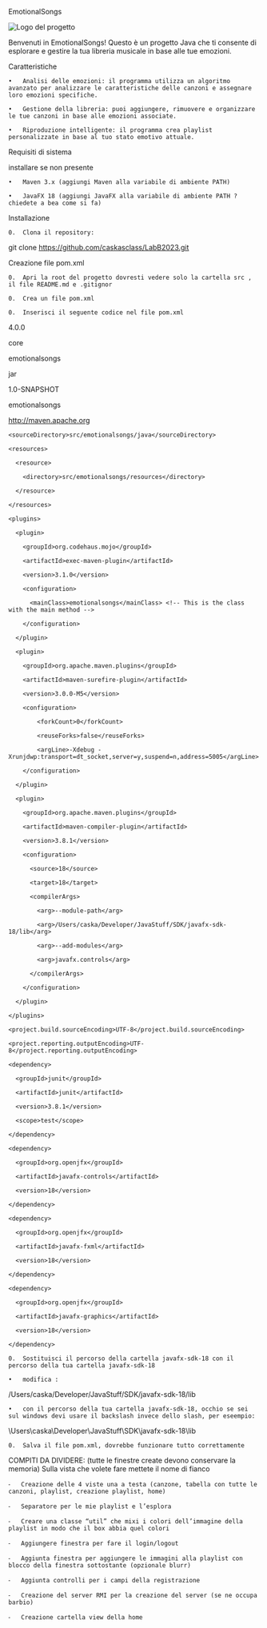 EmotionalSongs

![Logo del progetto](,none)

Benvenuti in EmotionalSongs! Questo è un progetto Java che ti consente di esplorare e gestire la tua libreria musicale in base alle tue emozioni.

Caratteristiche

	•	Analisi delle emozioni: il programma utilizza un algoritmo avanzato per analizzare le caratteristiche delle canzoni e assegnare loro emozioni specifiche.
 
	•	Gestione della libreria: puoi aggiungere, rimuovere e organizzare le tue canzoni in base alle emozioni associate.
 
	•	Riproduzione intelligente: il programma crea playlist personalizzate in base al tuo stato emotivo attuale.
 

Requisiti di sistema


installare se non presente

	•	Maven 3.x (aggiungi Maven alla variabile di ambiente PATH)
 
	•	JavaFX 18 (aggiungi JavaFX alla variabile di ambiente PATH ? chiedete a bea come si fa)
 

Installazione

	0.	Clona il repository:   
 
git clone https://github.com/caskasclass/LabB2023.git

Creazione file pom.xml

	0.	Apri la root del progetto dovresti vedere solo la cartella src , il file README.md e .gitignor
 
	0.	Crea un file pom.xml
 
	0.	Inserisci il seguente codice nel file pom.xml
 
<project xmlns="http://maven.apache.org/POM/4.0.0" xmlns:xsi="http://www.w3.org/2001/XMLSchema-instance"
  xsi:schemaLocation="http://maven.apache.org/POM/4.0.0 http://maven.apache.org/maven-v4_0_0.xsd">
  
  <modelVersion>4.0.0</modelVersion>
  
  <groupId>core</groupId>
  
  <artifactId>emotionalsongs</artifactId>
  
  <packaging>jar</packaging>
  
  <version>1.0-SNAPSHOT</version>
  
  <name>emotionalsongs</name>
  
  <url>http://maven.apache.org</url>
  
  <build>
	  
    <sourceDirectory>src/emotionalsongs/java</sourceDirectory>
    
    <resources>
    
      <resource>
      
        <directory>src/emotionalsongs/resources</directory>
	
      </resource>
      
    </resources>
    
    <plugins>
    
      <plugin>
      
        <groupId>org.codehaus.mojo</groupId>
	
        <artifactId>exec-maven-plugin</artifactId>
	
        <version>3.1.0</version>
	
        <configuration>
	
          <mainClass>emotionalsongs</mainClass> <!-- This is the class with the main method -->
	  
        </configuration>
	
      </plugin>
      
      <plugin>
      
        <groupId>org.apache.maven.plugins</groupId>
	
        <artifactId>maven-surefire-plugin</artifactId>
	
        <version>3.0.0-M5</version>
	
        <configuration>
	
            <forkCount>0</forkCount>
	    
            <reuseForks>false</reuseForks>
	    
            <argLine>-Xdebug -Xrunjdwp:transport=dt_socket,server=y,suspend=n,address=5005</argLine>
	    
        </configuration>
	
      </plugin>
      
      <plugin>
      
        <groupId>org.apache.maven.plugins</groupId>
	
        <artifactId>maven-compiler-plugin</artifactId>
	
        <version>3.8.1</version>
	
        <configuration>
	
          <source>18</source>
	  
          <target>18</target>
	  
          <compilerArgs>
	  
            <arg>--module-path</arg>
	    
            <arg>/Users/caska/Developer/JavaStuff/SDK/javafx-sdk-18/lib</arg>
	    
            <arg>--add-modules</arg>
	    
            <arg>javafx.controls</arg>
	    
          </compilerArgs>
	  
        </configuration>
	
      </plugin>
      
    </plugins>
    
  </build>
  
  <properties>
	  
    <project.build.sourceEncoding>UTF-8</project.build.sourceEncoding>
    
    <project.reporting.outputEncoding>UTF-8</project.reporting.outputEncoding>
    
  </properties>
  
  <dependencies>
	  
    <dependency>
    
      <groupId>junit</groupId>
      
      <artifactId>junit</artifactId>
      
      <version>3.8.1</version>
      
      <scope>test</scope>
      
    </dependency>
    
    <dependency>
    
      <groupId>org.openjfx</groupId>
      
      <artifactId>javafx-controls</artifactId>
      
      <version>18</version>
      
    </dependency>
    
    <dependency>
    
      <groupId>org.openjfx</groupId>
      
      <artifactId>javafx-fxml</artifactId>
      
      <version>18</version>
      
    </dependency>
    
    <dependency>
    
      <groupId>org.openjfx</groupId>
      
      <artifactId>javafx-graphics</artifactId>
      
      <version>18</version>
      
    </dependency>
    
  </dependencies>
  
</project>


	0.	Sostituisci il percorso della cartella javafx-sdk-18 con il percorso della tua cartella javafx-sdk-18
 
	•	modifica :
 
<arg>/Users/caska/Developer/JavaStuff/SDK/javafx-sdk-18/lib</arg>


	•	con il percorso della tua cartella javafx-sdk-18, occhio se sei sul windows devi usare il backslash invece dello slash, per eseempio:
 
<arg>\Users\caska\Developer\JavaStuff\SDK\javafx-sdk-18\lib</arg>


	0.	Salva il file pom.xml, dovrebbe funzionare tutto correttamente



COMPITI DA DIVIDERE: (tutte le finestre create devono conservare la memoria)
Sulla vista che volete fare mettete il nome di fianco

	⁃	Creazione delle 4 viste una a testa (canzone, tabella con tutte le canzoni, playlist, creazione playlist, home)
 
	⁃	Separatore per le mie playlist e l’esplora
 
	⁃	Creare una classe “util” che mixi i colori dell’immagine della playlist in modo che il box abbia quel colori
 
	⁃	Aggiungere finestra per fare il login/logout
 
	⁃	Aggiunta finestra per aggiungere le immagini alla playlist con blocco della finestra sottostante (opzionale blurr)
 
	⁃	Aggiunta controlli per i campi della registrazione
 
	⁃	Creazione del server RMI per la creazione del server (se ne occupa barbio)
 
	⁃	Creazione cartella view della home
